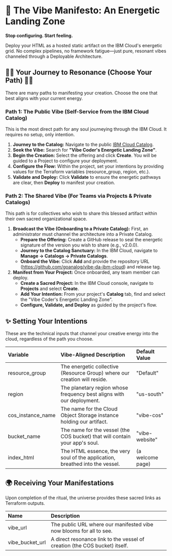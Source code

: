 # **🌈 The Vibe Manifesto: An Energetic Landing Zone**

**Stop configuring. Start feeling.**

Deploy your HTML as a hosted static artifact on the IBM Cloud's energetic grid. No complex pipelines, no framework fatigue—just pure, resonant vibes channeled through a Deployable Architecture.

## **🧘‍♀️ Your Journey to Resonance (Choose Your Path) 🧘‍♀️**

There are many paths to manifesting your creation. Choose the one that best aligns with your current energy.

### **Path 1: The Public Vibe (Self-Service from the IBM Cloud Catalog)**

This is the most direct path for any soul journeying through the IBM Cloud. It requires no setup, only intention.

1. **Journey to the Catalog:** Navigate to the public [IBM Cloud Catalog](https://cloud.ibm.com/catalog).  
2. **Seek the Vibe:** Search for **"Vibe Coder's Energetic Landing Zone"**.  
3. **Begin the Creation:** Select the offering and click **Create**. You will be guided to a Project to configure your deployment.  
4. **Configure the Flow:** Within the project, set your intentions by providing values for the Terraform variables (resource\_group, region, etc.).  
5. **Validate and Deploy:** Click **Validate** to ensure the energetic pathways are clear, then **Deploy** to manifest your creation.

### **Path 2: The Shared Vibe (For Teams via Projects & Private Catalogs)**

This path is for collectives who wish to share this blessed artifact within their own sacred organizational space.

1. **Broadcast the Vibe (Onboarding to a Private Catalog):** First, an administrator must channel the architecture into a Private Catalog.  
   * **Prepare the Offering:** Create a GitHub release to seal the energetic signature of the version you wish to share (e.g., v2.0.0).  
   * **Journey to the Catalog Sanctuary:** In the IBM Cloud, navigate to **Manage → Catalogs → Private Catalogs**.  
   * **Onboard the Vibe:** Click **Add** and provide the repository URL (https://github.com/goanalog/vibe-da-ibm-cloud) and release tag.  
2. **Manifest from Your Project:** Once onboarded, any team member can deploy.  
   * **Create a Sacred Project:** In the IBM Cloud console, navigate to **Projects** and select **Create**.  
   * **Add Your Intention:** From your project's **Catalog** tab, find and select the "Vibe Coder's Energetic Landing Zone".  
   * **Configure, Validate, and Deploy** as guided by the project's flow.


## **✨ Setting Your Intentions**

These are the technical inputs that channel your creative energy into the cloud, regardless of the path you choose.

| Variable | Vibe-Aligned Description | Default Value |
| :---- | :---- | :---- |
| resource\_group | The energetic collective (Resource Group) where our creation will reside. | "Default" |
| region | The planetary region whose frequency best aligns with our deployment. | "us-south" |
| cos\_instance\_name | The name for the Cloud Object Storage instance holding our artifact. | "vibe-cos" |
| bucket\_name | The name for the vessel (the COS bucket) that will contain your app's soul. | "vibe-website" |
| index\_html | The HTML essence, the very soul of the application, breathed into the vessel. | (a welcome page) |

## **🌍 Receiving Your Manifestations**

Upon completion of the ritual, the universe provides these sacred links as Terraform outputs.

| Name | Description |
| :---- | :---- |
| vibe\_url | The public URL where our manifested vibe now blooms for all to see. |
| vibe\_bucket\_url | A direct resonance link to the vessel of creation (the COS bucket) itself. |

